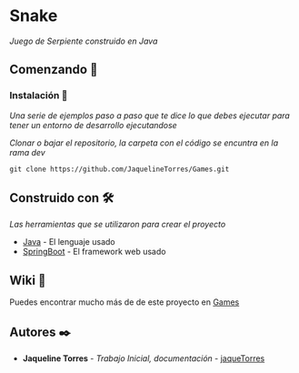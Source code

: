 # Snake

_Juego de Serpiente construido en Java_

## Comenzando 🚀

### Instalación 🔧

_Una serie de ejemplos paso a paso que te dice lo que debes ejecutar para tener un entorno de desarrollo ejecutandose_

_Clonar o bajar el repositorio, la carpeta con el código se encuntra en la rama dev_

```
git clone https://github.com/JaquelineTorres/Games.git
```

## Construido con 🛠️

_Las herramientas que se utilizaron para crear el proyecto_

* [Java](https://www.java.com/es/) - El lenguaje usado 
* [SpringBoot](https://spring.io/projects/spring-boot) - El framework web usado

## Wiki 📖

Puedes encontrar mucho más de de este proyecto en [Games](https://www.gsampallo.com/2019/11/04/simple-ejemplo-del-juego-de-la-serpiente-con-java/)

## Autores ✒️

* **Jaqueline Torres** - *Trabajo Inicial, documentación* - [jaqueTorres](http://github.com/JaquelineTorres)

